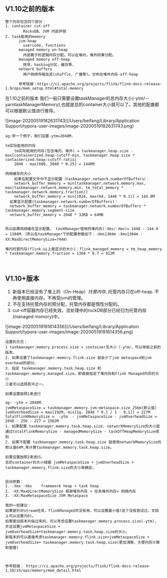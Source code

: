 ## V1.10之前的版本

```
整个内存包含四个部分：
1. container cut-off 
		RocksDB、JVM 内部开销
2. task能用的memory
	  jvm-heap
	  	usercode, functions
	  managed memory on-heap
	  	内部算子的逻辑内存分配。可以在堆内，堆外同事分配。
	  managed momory off-heap
	  	排序，hashing分区，缓存等，
	  network buffers
	  	用户网络传输及其(shuffle, 广播等)。分布在堆外内存-off-heap
	  	
	  参考链接：https://ci.apache.org/projects/flink/flink-docs-release-1.9/ops/mem_setup.html#total-memory
```

在1.10之前的版本 我们一般只需要设置taskManager的总内存大小(-ytm/--yarntaskManagerMemory),也就是总的container大小就可以了。其他的配置都可以根据默认值进行推导。

![image-20200519182631743](/Users/beifang/Library/Application Support/typora-user-images/image-20200519182631743.png)

```
ag:举一个例子，我们设置-ytm=2048M. 

tm实际能用的内存
    tm实际能用的内存(包含堆内，堆外) = taskmanager.heap.size - max[containerized.heap-cutoff-min, taskmanager.heap.size * containerized.heap-cutoff-ratio] 
    2048 - max[600, 2048 * 0.25] = 1448M

网络缓存的大小 
	如果在配置文件中不显示配置（taskmanager.network.numberOfBuffers）：
	network_buffer_memory = min[taskmanager.network.memory.max, max(taskmanager.network.memory.min, tm_total_memory * taskmanager.network.memory.fraction)]
	network_buffer_memory = min[1024, max(64, 1448 * 0.1)] = 144.8M
  如果显示配置(taskmanager.network.numberOfBuffers)：
  network_buffer_memory = taskmanager.network.numberOfBuffers * taskmanager.memory.segment-size 
  network_buffer_memory = 2048 * 32KB = 64MB


所以如果网络缓存显示配置， taskManager使用的堆内存(-Xms/-Xmx)= 1448 - 144.8 = 1304M.（所以在taskManager下的配置参数如下：-Xms1304m -Xmx1304m -XX:MaxDirectMemorySize=744m）

堆内托管内存(flink-ui上面显示的大小)：flink_managed_memory = tm_heap_memory * taskmanager.memory.fraction = 1304 * 0.7 = 912M



```



## V1.10+版本

1. 新版本已经没有了堆上的（On-Heap）*托管内存*, 托管内存只在off-heap. 不再使用直接内存。不再受jvm的管理。
2. 不在支持托管内存的预分配，托管内存都是惰性分配的。
3. cut-off容器内存已经失效。流处理中的rockDB部分已经归为托管内存(managed momory)中。



![image-20200519191614356](/Users/beifang/Library/Application Support/typora-user-images/image-20200519191614356.png)

```
设置的方式： 
1 taskmanager.memory.process.size = container总大小（-ytm），可以继承之前的版本。
2. 如果设置了taskmanager.memory.flink.size 就会少了jvm metaspace和jvm overhead的部分。
3. 指定 taskmanager.memory.task.heap.size 和 taskmanager.memory.managed.size，即直接指定了堆内存和Flink Managed内存的大小
三者可以选择其中之一。

如果设置按照1来进行

ag: -ytm = 2048M.
jvmMetaspaceSize = taskmanager.memory.jvm-metaspace.size 256m(默认值)
jvmOverheadSize = max[192M, mix[1g, 2048 * 0.1 / 1 - 0.1]] = 227M
totalFlinkMemorySize =  -ytm  - jvmMetaspaceSize - jvmOverheadSize = 2048 - 256 - 227 = 1562M
1. 如果配置 taskmanager.memory.task.heap.size, networkMemorySize的大小就通过totalFlinkMemorySize - managedMemorySize - taskOffHeapMemorySize得到
2. 如果不配置 taskmanager.memory.task.heap.size 就使用networkMemorySize的默认值64M,来计算taskmanager.memory.task.heap.size。

如果设置按照2来进行。
总的container的大小根据 jvmMetaspaceSize + jvmOverheadSize + taskmanager.memory.flink.size的大小来确定。


启动参数：
1. -Xmx -Xms    framework heap + task heap
2. -XX:MaxDirectMemorySize 框架堆外内存 + 任务堆外内存+ 网络内存
3. -XX:MaxMetaspaceSize JVM Metaspace

我的一些建议：
如果是针对stream任务，flinkManaged并没有用，可以设置最小值(这个没有尝试过，文档上可以设置为0)。
如果是旧版本升级过来的，可以考虑设置taskmanager.memory.process.size(-ytm), 并且设置jvmMetaspaceSize + jvmOverheadSize+taskmanager.memory.task.heap.size的大小。
新版本的可以直接考虑taskmanager.memory.flink.size+jvmMetaspaceSize + jvmOverheadSize+ taskmanager.memory.task.heap.size(更加清晰，方便内存计算和管理)



参考链接： https://ci.apache.org/projects/flink/flink-docs-release-1.10/zh/ops/memory/mem_detail.html
```

